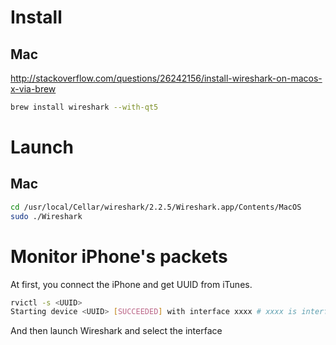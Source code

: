 # Install

## Mac

http://stackoverflow.com/questions/26242156/install-wireshark-on-macos-x-via-brew

```bash
brew install wireshark --with-qt5
```

# Launch

## Mac

```bash
cd /usr/local/Cellar/wireshark/2.2.5/Wireshark.app/Contents/MacOS
sudo ./Wireshark
```

# Monitor iPhone's packets

At first, you connect the iPhone and get UUID from iTunes.

```bash
rvictl -s <UUID>
Starting device <UUID> [SUCCEEDED] with interface xxxx # xxxx is interface
```

And then launch Wireshark and select the interface
